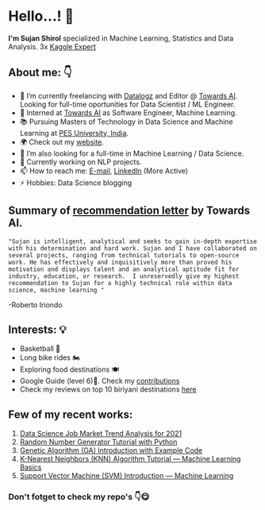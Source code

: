 # Hello...! 👋

**I'm Sujan Shirol** specialized in Machine Learning, Statistics and Data Analysis. 3x [Kaggle Expert](https://www.kaggle.com/sujan97)

## About me: 👇

- 🎯 I’m currently freelancing with [Datalogz](https://www.datalogz.io) and Editor @ [Towards AI](https://towardsai.net). Looking for full-time oportunities for Data Scientist / ML Engineer. 
- 🥇 Interned at  [Towards AI](https://www.linkedin.com/company/towards-artificial-intelligence/) as Software Engineer, Machine Learning.
- 📚 Pursuing Masters of Technology in Data Science and Machine Learning at [PES University, India](https://pes.edu).
- 🌍 Check out my [website](https://sujan-shirol.wixsite.com/resume).
- 🚀 I’m also looking for a full-time in Machine Learning / Data Science.
- 💬 Currently working on NLP projects.
- 📫 How to reach me: [E-mail](mailto:sshirol73@gmail.com), [LinkedIn](https://www.linkedin.com/in/sujan-shirol/) (More Active)
- ⚡ Hobbies: Data Science blogging

## Summary of [recommendation letter](https://user-images.githubusercontent.com/71747522/131354906-ccb93408-ac41-4eab-a76b-59bc8edfe86a.png) by Towards AI.
`"Sujan is intelligent, analytical and seeks to gain in-depth expertise with his determination and hard work. Sujan and I have collaborated on several projects, ranging from technical tutorials to open-source work. He has effectively and inquisitively more than proved his motivation and displays talent and an analytical aptitude fit for industry, education, or research.  I unreservedly give my highest recommendation to Sujan for a highly technical role within data science, machine learning "`

-Roberto Iriondo

## Interests: 💡
- Basketball 🏀
- Long bike rides 🏍️
- Exploring food destinations 🍽
- Google Guide (level 6)🤠. Check my [contributions](https://maps.app.goo.gl/EPFd666AoyhdWwHt9)
- Check my reviews on top 10 biriyani destinations [here](https://www.google.com/maps/placelists/list/zdgKBclzNJSzL8VMh6pB-QtVkcguYw)

## Few of my recent works:
1. [Data Science Job Market Trend Analysis for 2021](https://pub.towardsai.net/current-data-science-job-market-trend-analysis-future-4184f03a04ca?source=friends_link&sk=a6a4a77eb5ca0cfb61d2c9382e3ad3c2)
2. [Random Number Generator Tutorial with Python](https://pub.towardsai.net/random-number-generator-tutorial-with-python-3b35986132c7?source=friends_link&sk=c70b98e0e7e3fdc089afcefd1ff66d32)
3. [Genetic Algorithm (GA) Introduction with Example Code](https://pub.towardsai.net/genetic-algorithm-ga-introduction-with-example-code-e59f9bc58eaf?source=friends_link&sk=9354f7181d726dd0c005301129dda9e9)
4. [K-Nearest Neighbors (KNN) Algorithm Tutorial — Machine Learning Basics](https://pub.towardsai.net/k-nearest-neighbors-knn-algorithm-tutorial-machine-learning-basics-ml-ec6756d3e0ac?source=friends_link&sk=4ab6eec752ef4293bad0e490eb3ca864)
5. [Support Vector Machine (SVM) Introduction — Machine Learning](https://pub.towardsai.net/support-vector-machine-svm-introduction-machine-learning-8c56b7da63f1?source=friends_link&sk=fa4eff1d93971e1903784ffe156f5567)

### Don't fotget to check my repo's 👇😋
